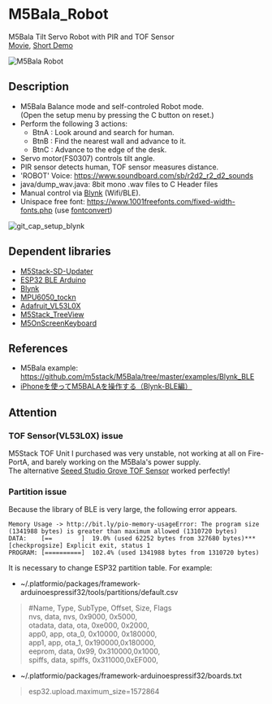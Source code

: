 # M5Bala_Robot
M5Bala Tilt Servo Robot with PIR and TOF Sensor<br>
[Movie](https://www.youtube.com/watch?v=co43yuhac1o),
[Short Demo](https://www.youtube.com/watch?v=akfxEFwsyFQ)

![M5Bala Robot](https://user-images.githubusercontent.com/46808493/54679760-7a6b6600-4b4b-11e9-81b8-4aed014e21ad.jpg)

## Description

- M5Bala Balance mode and self-controled Robot mode.<br>
(Open the setup menu by pressing the C button on reset.)
- Perform the following 3 actions:
  - BtnA : Look around and search for human.
  - BtnB : Find the nearest wall and advance to it.
  - BtnC : Advance to the edge of the desk.
- Servo motor(FS0307) controls tilt angle.
- PIR sensor detects human, TOF sensor measures distance.
- 'ROBOT' Voice: https://www.soundboard.com/sb/r2d2_r2_d2_sounds
- java/dump_wav.java: 8bit mono .wav files to C Header files
- Manual control via [Blynk](https://www.blynk.cc/) (Wifi/BLE).
- Unispace free font: https://www.1001freefonts.com/fixed-width-fonts.php
 (use [fontconvert](https://github.com/adafruit/Adafruit-GFX-Library/tree/master/fontconvert))

![git_cap_setup_blynk](https://user-images.githubusercontent.com/46808493/54685019-18196200-4b59-11e9-96cd-d31163627989.jpg)

## Dependent libraries
- [M5Stack-SD-Updater](https://github.com/tobozo/M5Stack-SD-Updater)
- [ESP32 BLE Arduino](https://github.com/nkolban/ESP32_BLE_Arduino)
- [Blynk](https://github.com/blynkkk/blynk-library)
- [MPU6050_tockn](https://github.com/tockn/MPU6050_tockn)
- [Adafruit_VL53L0X](https://github.com/adafruit/Adafruit_VL53L0X)
- [M5Stack_TreeView](https://github.com/lovyan03/M5Stack_TreeView)
- [M5OnScreenKeyboard](https://github.com/lovyan03/M5Stack_OnScreenKeyboard)

## References

- M5Bala example: https://github.com/m5stack/M5Bala/tree/master/examples/Blynk_BLE
- [iPhoneを使ってM5BALAを操作する（Blynk-BLE編）](https://qiita.com/inasawa/items/6bc2cc0932e5cdd378e5)

## Attention

### TOF Sensor(VL53L0X) issue
M5Stack TOF Unit I purchased was very unstable, not working at all on Fire-PortA, and barely working on the M5Bala's power supply.<br>
The alternative [Seeed Studio Grove TOF Sensor](https://www.switch-science.com/catalog/3988/) worked perfectly!

### Partition issue
 Because the library of BLE is very large, the following error appears.

 ```
 Memory Usage -> http://bit.ly/pio-memory-usageError: The program size (1341988 bytes) is greater than maximum allowed (1310720 bytes)
DATA:    [==        ]  19.0% (used 62252 bytes from 327680 bytes)*** [checkprogsize] Explicit exit, status 1
PROGRAM: [==========]  102.4% (used 1341988 bytes from 1310720 bytes)
 ```
 It is necessary to change ESP32 partition table. For example:
- ~/.platformio/packages/framework-arduinoespressif32/tools/partitions/default.csv
> #Name,   Type, SubType, Offset,  Size, Flags<br>
> nvs,      data, nvs,     0x9000,  0x5000,<br>
> otadata,  data, ota,     0xe000,  0x2000,<br>
> app0,     app,  ota_0,   0x10000, 0x180000,<br>
> app1,     app,  ota_1,   0x190000,0x180000,<br>
> eeprom,   data, 0x99,    0x310000,0x1000,<br>
> spiffs,   data, spiffs,  0x311000,0xEF000,<br>

- ~/.platformio/packages/framework-arduinoespressif32/boards.txt
> esp32.upload.maximum_size=1572864

